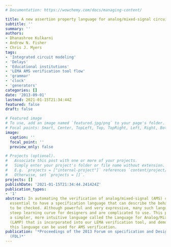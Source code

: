 ```yaml
---
# Documentation: https://wowchemy.com/docs/managing-content/

title: A new assertion property language for analog/mixed-signal circuits
subtitle: ''
summary: ''
authors:
- Dhanashree Kulkarni
- Andrew N. Fisher
- Chris J. Myers
tags:
- 'Integrated circuit modeling'
- 'Delays'
- 'Educational institutions'
- 'LEMA AMS verification tool flow'
- 'grammar'
- 'clock'
- 'generators'
categories: []
date: '2013-09-01'
lastmod: 2021-01-15T21:34:44Z
featured: false
draft: false

# Featured image
# To use, add an image named `featured.jpg/png` to your page's folder.
# Focal points: Smart, Center, TopLeft, Top, TopRight, Left, Right, BottomLeft, Bottom, BottomRight.
image:
  caption: ''
  focal_point: ''
  preview_only: false

# Projects (optional).
#   Associate this post with one or more of your projects.
#   Simply enter your project's folder or file name without extension.
#   E.g. `projects = ["internal-project"]` references `content/project/deep-learning/index.md`.
#   Otherwise, set `projects = []`.
projects: []
publishDate: '2021-01-15T21:34:44.241424Z'
publication_types:
- '1'
abstract: In automating the verification of analog/mixed-signal (AMS) circuits, it
  essential to have a specification language that can describe the behavior that needs
  to be checked. Although powerful and very expressive, many such languages have a
  steep learning curve for designers and are complicated to use. This paper describes
  a simpler, more intuitive language called the Language for Analog/Mixed-Signal Properties
  (LAMP) that is incorporated into our LEMA verification tool, and demonstrates how
  this language can be used for AMS verification.
publication: '*Proceedings of the 2013 Forum on specification and Design Languages
  (FDL)*'
---
```

